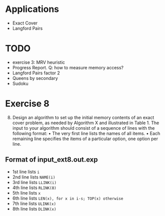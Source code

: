 # Applications

- Exact Cover
- Langford Pairs

# TODO

- exercise 3: MRV heuristic
- Progress Report. Q: how to measure memory access?
- Langford Pairs factor 2
- Queens by secondary
- Sudoku


# Exercise 8

8. Design an algorithm to set up the initial memory contents of an exact cover problem, as needed by Algorithm X and illustrated in Table 1. The input to your algorithm should consist of a sequence of lines with the following format:
• The very first line lists the names of all items.
• Each remaining line specifies the items of a particular option, one option per line.

## Format of input_ext8.out.exp
- 1st line lists `i`
- 2nd line lists `NAME(i)`
- 3rd line lists `LLINK(i)`
- 4th line lists `RLINK(8)`
- 5th line lists `x`
- 6th line lists `LEN(x), for x in i-s; TOP(x) otherwise `
- 7th line lists `ULINK(x)`
- 8th line lists `DLINK(x)`

